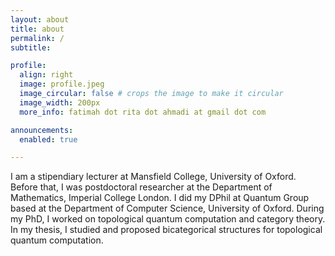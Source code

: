 ```yaml
---
layout: about
title: about
permalink: /
subtitle: 

profile:
  align: right
  image: profile.jpeg
  image_circular: false # crops the image to make it circular
  image_width: 200px  
  more_info: fatimah dot rita dot ahmadi at gmail dot com

announcements:
  enabled: true

---
```

I am a stipendiary lecturer at Mansfield College, University of Oxford. Before that, I was postdoctoral researcher at the Department of Mathematics, Imperial College London. I did my DPhil at Quantum Group based at the Department of Computer Science, University of Oxford. During my PhD, I worked on topological quantum computation and category theory. In my thesis, I studied and proposed bicategorical structures for topological quantum computation. 

